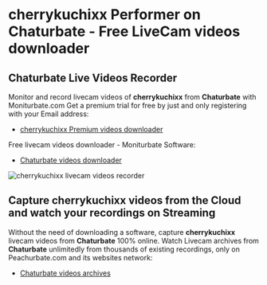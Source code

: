 # cherrykuchixx Performer on Chaturbate - Free LiveCam videos downloader

## Chaturbate Live Videos Recorder

Monitor and record livecam videos of **cherrykuchixx** from **Chaturbate** with Moniturbate.com
Get a premium trial for free by just and only registering with your Email address:
* [cherrykuchixx Premium videos downloader](https://moniturbate.com/request-demo-licence-key.html)

Free livecam videos downloader - Moniturbate Software:
* [Chaturbate videos downloader](https://moniturbate.com/moniturbate-download-software.html)

![cherrykuchixx livecam videos recorder](https://peachurnet.com/templates/moniturbate-software.png)


## Capture cherrykuchixx videos from the Cloud and watch your recordings on Streaming

Without the need of downloading a software, capture **cherrykuchixx** livecam videos from **Chaturbate** 100% online.
Watch Livecam archives from **Chaturbate** unlimitedly from thousands of existing recordings, only on Peachurbate.com and its websites network:
* [Chaturbate videos archives](https://peachurnet.com/)